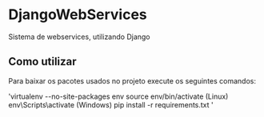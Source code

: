 # DjangoWebServices
Sistema de webservices, utilizando Django

## Como utilizar
Para baixar os pacotes usados no projeto execute os seguintes comandos:

'virtualenv --no-site-packages env
source env/bin/activate (Linux)
env\Scripts\activate (Windows)
pip install -r requirements.txt
'